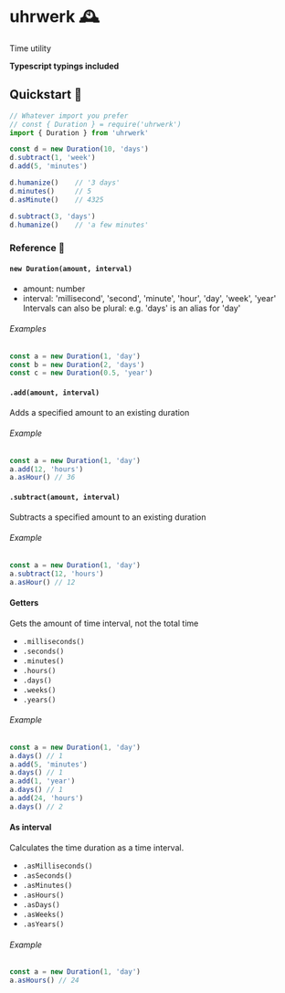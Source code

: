 # uhrwerk 🕰
Time utility

**Typescript typings included**

## Quickstart 🚀

```typescript
// Whatever import you prefer
// const { Duration } = require('uhrwerk')
import { Duration } from 'uhrwerk'

const d = new Duration(10, 'days')
d.subtract(1, 'week')
d.add(5, 'minutes')

d.humanize()    // '3 days'
d.minutes()     // 5
d.asMinute()    // 4325

d.subtract(3, 'days')
d.humanize()    // 'a few minutes'
```

### Reference 📒

#### `new Duration(amount, interval)`

- amount: number
- interval: 'millisecond', 'second', 'minute', 'hour', 'day', 'week', 'year'
Intervals can also be plural: e.g. 'days' is an alias for 'day'

###### Examples

```javascript
const a = new Duration(1, 'day')
const b = new Duration(2, 'days')
const c = new Duration(0.5, 'year')
```

#### `.add(amount, interval)`

Adds a specified amount to an existing duration

###### Example

```javascript
const a = new Duration(1, 'day')
a.add(12, 'hours')
a.asHour() // 36
```

#### `.subtract(amount, interval)`

Subtracts a specified amount to an existing duration

###### Example

```javascript
const a = new Duration(1, 'day')
a.subtract(12, 'hours')
a.asHour() // 12
```

#### Getters

Gets the amount of time interval, not the total time

- `.milliseconds()`
- `.seconds()`
- `.minutes()`
- `.hours()`
- `.days()`
- `.weeks()`
- `.years()`

###### Example

```javascript
const a = new Duration(1, 'day')
a.days() // 1
a.add(5, 'minutes')
a.days() // 1
a.add(1, 'year')
a.days() // 1
a.add(24, 'hours')
a.days() // 2
```

#### As interval

Calculates the time duration as a time interval.

- `.asMilliseconds()`
- `.asSeconds()`
- `.asMinutes()`
- `.asHours()`
- `.asDays()`
- `.asWeeks()`
- `.asYears()`

###### Example

```javascript
const a = new Duration(1, 'day')
a.asHours() // 24
```
